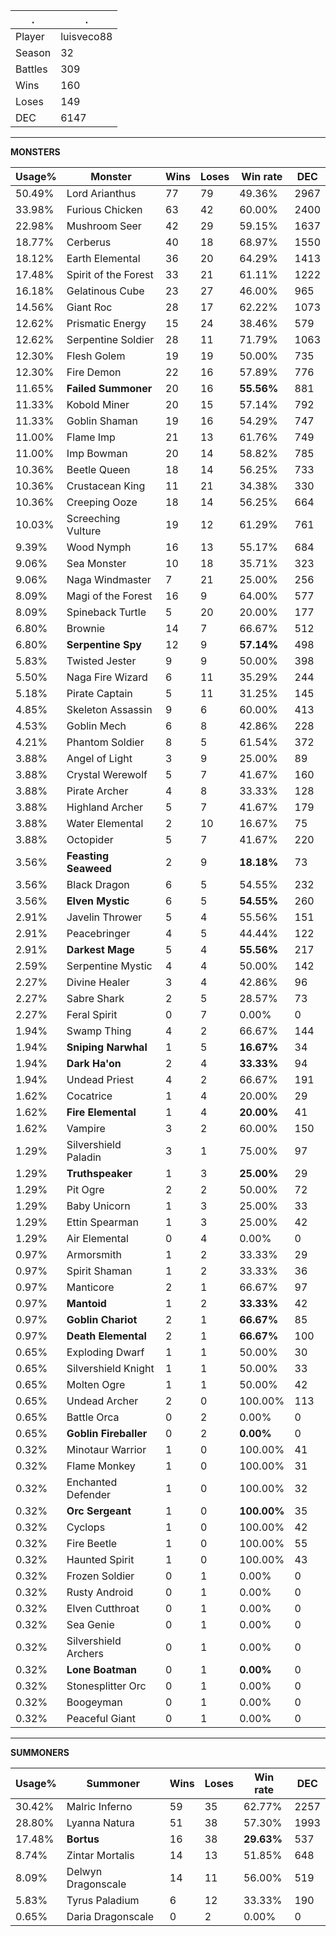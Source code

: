 .|.
|-|-
Player|luisveco88
Season|32
Battles|309
Wins|160
Loses|149
DEC|6147

---
**MONSTERS**

Usage%|Monster|Wins|Loses|Win rate|DEC|
-|-|-|-|-|-|
50.49%|Lord Arianthus|77|79|49.36%|2967|
33.98%|Furious Chicken|63|42|60.00%|2400|
22.98%|Mushroom Seer|42|29|59.15%|1637|
18.77%|Cerberus|40|18|68.97%|1550|
18.12%|Earth Elemental|36|20|64.29%|1413|
17.48%|Spirit of the Forest|33|21|61.11%|1222|
16.18%|Gelatinous Cube|23|27|46.00%|965|
14.56%|Giant Roc|28|17|62.22%|1073|
12.62%|Prismatic Energy|15|24|38.46%|579|
12.62%|Serpentine Soldier|28|11|71.79%|1063|
12.30%|Flesh Golem|19|19|50.00%|735|
12.30%|Fire Demon|22|16|57.89%|776|
11.65%|**Failed Summoner**|20|16|**55.56%**|881|
11.33%|Kobold Miner|20|15|57.14%|792|
11.33%|Goblin Shaman|19|16|54.29%|747|
11.00%|Flame Imp|21|13|61.76%|749|
11.00%|Imp Bowman|20|14|58.82%|785|
10.36%|Beetle Queen|18|14|56.25%|733|
10.36%|Crustacean King|11|21|34.38%|330|
10.36%|Creeping Ooze|18|14|56.25%|664|
10.03%|Screeching Vulture|19|12|61.29%|761|
9.39%|Wood Nymph|16|13|55.17%|684|
9.06%|Sea Monster|10|18|35.71%|323|
9.06%|Naga Windmaster|7|21|25.00%|256|
8.09%|Magi of the Forest|16|9|64.00%|577|
8.09%|Spineback Turtle|5|20|20.00%|177|
6.80%|Brownie|14|7|66.67%|512|
6.80%|**Serpentine Spy**|12|9|**57.14%**|498|
5.83%|Twisted Jester|9|9|50.00%|398|
5.50%|Naga Fire Wizard|6|11|35.29%|244|
5.18%|Pirate Captain|5|11|31.25%|145|
4.85%|Skeleton Assassin|9|6|60.00%|413|
4.53%|Goblin Mech|6|8|42.86%|228|
4.21%|Phantom Soldier|8|5|61.54%|372|
3.88%|Angel of Light|3|9|25.00%|89|
3.88%|Crystal Werewolf|5|7|41.67%|160|
3.88%|Pirate Archer|4|8|33.33%|128|
3.88%|Highland Archer|5|7|41.67%|179|
3.88%|Water Elemental|2|10|16.67%|75|
3.88%|Octopider|5|7|41.67%|220|
3.56%|**Feasting Seaweed**|2|9|**18.18%**|73|
3.56%|Black Dragon|6|5|54.55%|232|
3.56%|**Elven Mystic**|6|5|**54.55%**|260|
2.91%|Javelin Thrower|5|4|55.56%|151|
2.91%|Peacebringer|4|5|44.44%|122|
2.91%|**Darkest Mage**|5|4|**55.56%**|217|
2.59%|Serpentine Mystic|4|4|50.00%|142|
2.27%|Divine Healer|3|4|42.86%|96|
2.27%|Sabre Shark|2|5|28.57%|73|
2.27%|Feral Spirit|0|7|0.00%|0|
1.94%|Swamp Thing|4|2|66.67%|144|
1.94%|**Sniping Narwhal**|1|5|**16.67%**|34|
1.94%|**Dark Ha'on**|2|4|**33.33%**|94|
1.94%|Undead Priest|4|2|66.67%|191|
1.62%|Cocatrice|1|4|20.00%|29|
1.62%|**Fire Elemental**|1|4|**20.00%**|41|
1.62%|Vampire|3|2|60.00%|150|
1.29%|Silvershield Paladin|3|1|75.00%|97|
1.29%|**Truthspeaker**|1|3|**25.00%**|29|
1.29%|Pit Ogre|2|2|50.00%|72|
1.29%|Baby Unicorn|1|3|25.00%|33|
1.29%|Ettin Spearman|1|3|25.00%|42|
1.29%|Air Elemental|0|4|0.00%|0|
0.97%|Armorsmith|1|2|33.33%|29|
0.97%|Spirit Shaman|1|2|33.33%|36|
0.97%|Manticore|2|1|66.67%|97|
0.97%|**Mantoid**|1|2|**33.33%**|42|
0.97%|**Goblin Chariot**|2|1|**66.67%**|85|
0.97%|**Death Elemental**|2|1|**66.67%**|100|
0.65%|Exploding Dwarf|1|1|50.00%|30|
0.65%|Silvershield Knight|1|1|50.00%|33|
0.65%|Molten Ogre|1|1|50.00%|42|
0.65%|Undead Archer|2|0|100.00%|113|
0.65%|Battle Orca|0|2|0.00%|0|
0.65%|**Goblin Fireballer**|0|2|**0.00%**|0|
0.32%|Minotaur Warrior|1|0|100.00%|41|
0.32%|Flame Monkey|1|0|100.00%|31|
0.32%|Enchanted Defender|1|0|100.00%|32|
0.32%|**Orc Sergeant**|1|0|**100.00%**|35|
0.32%|Cyclops|1|0|100.00%|42|
0.32%|Fire Beetle|1|0|100.00%|55|
0.32%|Haunted Spirit|1|0|100.00%|43|
0.32%|Frozen Soldier|0|1|0.00%|0|
0.32%|Rusty Android|0|1|0.00%|0|
0.32%|Elven Cutthroat|0|1|0.00%|0|
0.32%|Sea Genie|0|1|0.00%|0|
0.32%|Silvershield Archers|0|1|0.00%|0|
0.32%|**Lone Boatman**|0|1|**0.00%**|0|
0.32%|Stonesplitter Orc|0|1|0.00%|0|
0.32%|Boogeyman|0|1|0.00%|0|
0.32%|Peaceful Giant|0|1|0.00%|0|

---
**SUMMONERS**

Usage%|Summoner|Wins|Loses|Win rate|DEC|
-|-|-|-|-|-|
30.42%|Malric Inferno|59|35|62.77%|2257|
28.80%|Lyanna Natura|51|38|57.30%|1993|
17.48%|**Bortus**|16|38|**29.63%**|537|
8.74%|Zintar Mortalis|14|13|51.85%|648|
8.09%|Delwyn Dragonscale|14|11|56.00%|519|
5.83%|Tyrus Paladium|6|12|33.33%|190|
0.65%|Daria Dragonscale|0|2|0.00%|0|
